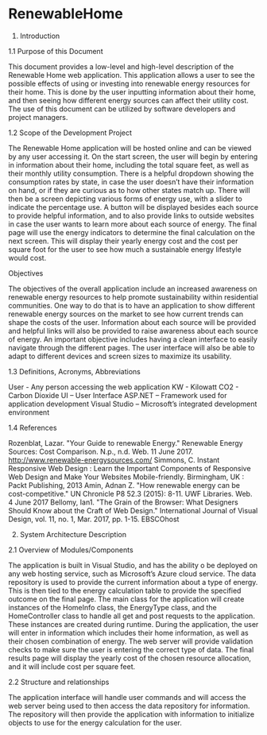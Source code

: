 # RenewableHome

1. Introduction
 
1.1  Purpose of this Document

This document provides a low-level and high-level description of the Renewable Home web application. This application allows a user to see the possible effects of using or investing into renewable energy resources for their home. This is done by the user inputting information about their home, and then seeing how different energy sources can affect their utility cost. The use of this document can be utilized by software developers and project managers.

1.2 Scope of the Development Project

The Renewable Home application will be hosted online and can be viewed by any user accessing it. On the start screen, the user will begin by entering in information about their home, including the total square feet, as well as their monthly utility consumption. There is a helpful dropdown showing the consumption rates by state, in case the user doesn’t have their information on hand, or if they are curious as to how other states match up. There will then be a screen depicting various forms of energy use, with a slider to indicate the percentage use. A button will be displayed besides each source to provide helpful information, and to also provide links to outside websites in case the user wants to learn more about each source of energy. The final page will use the energy indicators to determine the final calculation on the next screen. This will display their yearly energy cost and the cost per square foot for the user to see how much a sustainable energy lifestyle would cost.

Objectives

The objectives of the overall application include an increased awareness on renewable energy resources to help promote sustainability within residential communities. One way to do that is to have an application to show different renewable energy sources on the market to see how current trends can shape the costs of the user. Information about each source will be provided and helpful links will also be provided to raise awareness about each source of energy. An important objective includes having a clean interface to easily navigate through the different pages. The user interface will also be able to adapt to different devices and screen sizes to maximize its usability.



1.3 Definitions, Acronyms, Abbreviations

User - Any person accessing the web application
KW - Kilowatt
CO2 - Carbon Dioxide
UI – User Interface
ASP.NET – Framework used for application development
Visual Studio – Microsoft’s integrated development environment

 
1.4  References
 
Rozenblat, Lazar. "Your Guide to renewable Energy." Renewable Energy Sources: Cost Comparison. N.p., n.d. Web. 11 June 2017. <http://www.renewable-energysources.com/>
Simmons, C. Instant Responsive Web Design : Learn the Important Components of Responsive Web Design and Make Your Websites Mobile-friendly. Birmingham, UK : Packt Publishing, 2013
Amin, Adnan Z. "How renewable energy can be cost-competitive." UN Chronicle P8 52.3 (2015): 8-11. UWF Libraries. Web. 4 June 2017
Bellomy, Ian1. "The Grain of the Browser: What Designers Should Know about the Craft of Web Design." International Journal of Visual Design, vol. 11, no. 1, Mar. 2017, pp. 1-15. EBSCOhost


2. System Architecture Description

2.1 Overview of Modules/Components

The application is built in Visual Studio, and has the ability o be deployed on any web hosting service, such as Microsoft’s Azure cloud service. The data repository is used to provide the current information about a type of energy. This is then tied to the energy calculation table to provide the specified outcome on the final page. The main class for the application will create instances of the HomeInfo class, the EnergyType class, and the HomeController class to handle all get and post requests to the application. These instances are created during runtime. During the application, the user will enter in information which includes their home information, as well as their chosen combination of energy. The web server will provide validation checks to make sure the user is entering the correct type of data. The final results page will display the yearly cost of the chosen resource allocation, and it will include cost per square feet.

2.2 Structure and relationships

The application interface will handle user commands and will access the web server being used to then access the data repository for information. The repository will then provide the application with information to initialize objects to use for the energy calculation for the user.
